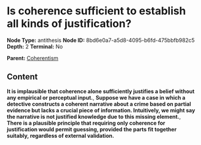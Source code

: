 # Is coherence sufficient to establish all kinds of justification?

**Node Type:** antithesis
**Node ID:** 8bd6e0a7-a5d8-4095-b6fd-475bbfb982c5
**Depth:** 2
**Terminal:** No

**Parent:** [Coherentism](coherentism.md)

## Content

**It is implausible that coherence alone sufficiently justifies a belief without any empirical or perceptual input.**, **Suppose we have a case in which a detective constructs a coherent narrative about a crime based on partial evidence but lacks a crucial piece of information. Intuitively, we might say the narrative is not justified knowledge due to this missing element.**, **There is a plausible principle that requiring only coherence for justification would permit guessing, provided the parts fit together suitably, regardless of external validation.**
